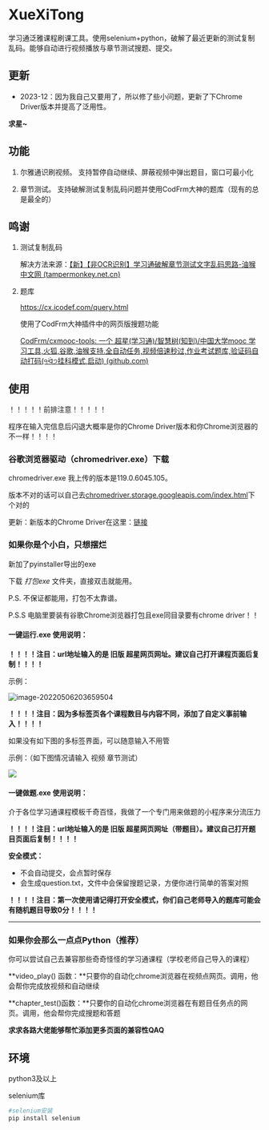 # XueXiTong
学习通泛雅课程刷课工具。使用selenium+python，破解了最近更新的测试复制乱码。能够自动进行视频播放与章节测试搜题、提交。

## 更新
- 2023-12：因为我自己又要用了，所以修了些小问题，更新了下Chrome Driver版本并提高了泛用性。

**求星~**



## 功能

1. 尔雅通识刷视频。 支持暂停自动继续、屏蔽视频中弹出题目，窗口可最小化

2. 章节测试。 支持破解测试复制乱码问题并使用CodFrm大神的题库（现有的总是最全的）

   

## 鸣谢

1. 测试复制乱码

   解决方法来源：[【新】【非OCR识别】学习通破解章节测试文字乱码思路-油猴中文网 (tampermonkey.net.cn)](https://bbs.tampermonkey.net.cn/thread-2190-1-1.html)

2. 题库

   https://cx.icodef.com/query.html

   使用了CodFrm大神插件中的网页版搜题功能

   [CodFrm/cxmooc-tools: 一个 超星(学习通)/智慧树(知到)/中国大学mooc 学习工具,火狐,谷歌,油猴支持.全自动任务,视频倍速秒过,作业考试题库,验证码自动打码(੧ᐛ੭挂科模式,启动) (github.com)](https://github.com/CodFrm/cxmooc-tools)



## 使用

！！！！！前排注意！！！！！

程序在输入完信息后闪退大概率是你的Chrome Driver版本和你Chrome浏览器的不一样！！！！

### 谷歌浏览器驱动（chromedriver.exe）下载

chromedriver.exe 我上传的版本是119.0.6045.105。

版本不对的话可以自己去[chromedriver.storage.googleapis.com/index.html](http://chromedriver.storage.googleapis.com/index.html)下个对的

更新：新版本的Chrome Driver在这里：[链接](https://googlechromelabs.github.io/chrome-for-testing/#stable)

### 如果你是个小白，只想摆烂

新加了pyinstaller导出的exe

下载 *打包exe* 文件夹，直接双击就能用。

P.S. 不保证都能用，打包不太靠谱。

P.S.S 电脑里要装有谷歌Chrome浏览器打包且exe同目录要有chrome driver！！


#### 一键运行.exe 使用说明：

**！！！！注目：url地址输入的是 旧版  超星网页网址。建议自己打开课程页面后复制！！！！**

示例：

![image-20220506203659504](README.assets/image-20220506203659504.png)



**！！！！注目：因为多标签页各个课程数目与内容不同，添加了自定义事前输入！！！！**

如果没有如下图的多标签界面，可以随意输入不用管

示例：（如下图情况请输入 视频 章节测试）

![](README.assets/image-20220506105907323.png)



#### 一键做题.exe 使用说明：

介于各位学习通课程模板千奇百怪，我做了一个专门用来做题的小程序来分流压力

**！！！！注目：url地址输入的是 旧版  超星网页网址（带题目）。建议自己打开题目页面后复制！！！！**

**安全模式：**

- 不会自动提交，会点暂时保存
- 会生成question.txt，文件中会保留搜题记录，方便你进行简单的答案对照

**！！！！注目：第一次使用请记得打开安全模式，你们自己老师导入的题库可能会有随机题目导致0分！！！！**



------

### 如果你会那么一点点Python（推荐）

你可以尝试自己去兼容那些奇奇怪怪的学习通课程（学校老师自己导入的课程）

**video_play() 函数：**只要你的自动化chrome浏览器在视频点网页。调用，他会帮你完成放视频和自动继续

**chapter_test()函数：**只要你的自动化chrome浏览器在有题目任务点的网页。调用，他会帮你完成搜题和答题

**求求各路大佬能够帮忙添加更多页面的兼容性QAQ**



## 环境

python3及以上

selenium库

```python
#selenium安装
pip install selenium
```

